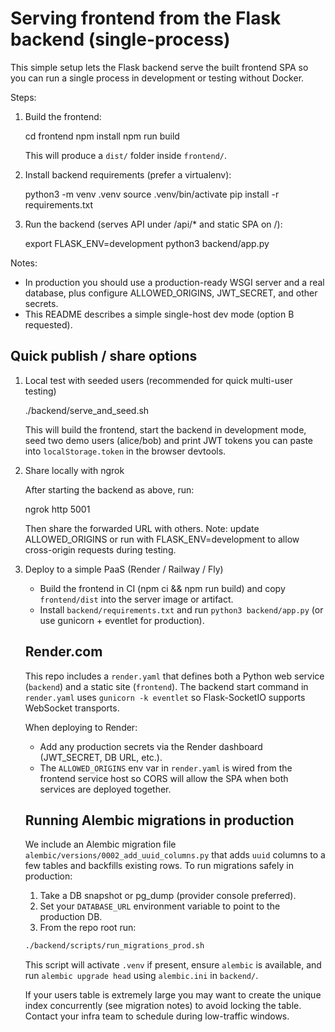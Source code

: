 Serving frontend from the Flask backend (single-process)
=====================================================

This simple setup lets the Flask backend serve the built frontend SPA so you can run a single process in development or testing without Docker.

Steps:

1. Build the frontend:

   cd frontend
   npm install
   npm run build

   This will produce a `dist/` folder inside `frontend/`.

2. Install backend requirements (prefer a virtualenv):

   python3 -m venv .venv
   source .venv/bin/activate
   pip install -r requirements.txt

3. Run the backend (serves API under /api/* and static SPA on /):

   export FLASK_ENV=development
   python3 backend/app.py

Notes:
- In production you should use a production-ready WSGI server and a real database, plus configure ALLOWED_ORIGINS, JWT_SECRET, and other secrets.
- This README describes a simple single-host dev mode (option B requested).

Quick publish / share options
---------------------------

1) Local test with seeded users (recommended for quick multi-user testing)

   ./backend/serve_and_seed.sh

   This will build the frontend, start the backend in development mode, seed two demo users (alice/bob) and print JWT tokens you can paste into `localStorage.token` in the browser devtools.

2) Share locally with ngrok

   After starting the backend as above, run:

     ngrok http 5001

   Then share the forwarded URL with others. Note: update ALLOWED_ORIGINS or run with FLASK_ENV=development to allow cross-origin requests during testing.

3) Deploy to a simple PaaS (Render / Railway / Fly)

   - Build the frontend in CI (npm ci && npm run build) and copy `frontend/dist` into the server image or artifact.
   - Install `backend/requirements.txt` and run `python3 backend/app.py` (or use gunicorn + eventlet for production).

   Render.com
   ----------

   This repo includes a `render.yaml` that defines both a Python web service (`backend`) and a static site (`frontend`). The backend start command in `render.yaml` uses `gunicorn -k eventlet` so Flask-SocketIO supports WebSocket transports.

   When deploying to Render:

      - Add any production secrets via the Render dashboard (JWT_SECRET, DB URL, etc.).
      - The `ALLOWED_ORIGINS` env var in `render.yaml` is wired from the frontend service host so CORS will allow the SPA when both services are deployed together.


   Running Alembic migrations in production
   --------------------------------------

   We include an Alembic migration file `alembic/versions/0002_add_uuid_columns.py` that adds `uuid` columns to a few tables and backfills existing rows. To run migrations safely in production:

   1. Take a DB snapshot or pg_dump (provider console preferred).
   2. Set your `DATABASE_URL` environment variable to point to the production DB.
   3. From the repo root run:

   ```bash
   ./backend/scripts/run_migrations_prod.sh
   ```

   This script will activate `.venv` if present, ensure `alembic` is available, and run `alembic upgrade head` using `alembic.ini` in `backend/`.

   If your users table is extremely large you may want to create the unique index concurrently (see migration notes) to avoid locking the table. Contact your infra team to schedule during low-traffic windows.


